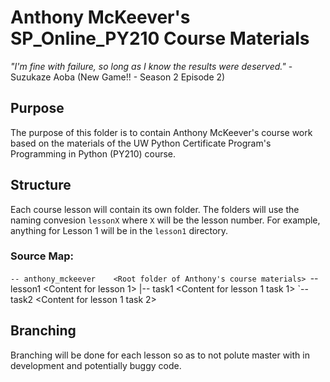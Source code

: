 # Anthony McKeever's SP_Online_PY210 Course Materials

*"I'm fine with failure, so long as I know the results were deserved."* - Suzukaze Aoba (New Game!! - Season 2 Episode 2)

## Purpose

The purpose of this folder is to contain Anthony McKeever's course work based on the materials of the UW Python Certificate Program's Programming in Python (PY210) course.

## Structure

Each course lesson will contain its own folder.  The folders will use the naming convesion `lessonX` where `X` will be the lesson number.  For example, anything for Lesson 1 will be in the `lesson1` directory.

### Source Map:
`-- anthony_mckeever    <Root folder of Anthony's course materials>
    `-- lesson1         <Content for lesson 1>
        |-- task1       <Content for lesson 1 task 1>
        `-- task2       <Content for lesson 1 task 2>

## Branching

Branching will be done for each lesson so as to not polute master with in development and potentially buggy code.